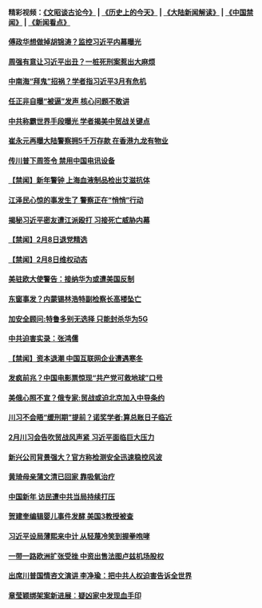 #### 精彩视频：[《文昭谈古论今》](http://45.32.25.56/wenzhao) | [《历史上的今天》](http://45.32.25.56/today-in-history) | [《大陆新闻解读》](http://45.32.25.56/ntdtv-comedy) | [《中国禁闻》](http://45.32.25.56/ntdtv-news) | [《新闻看点》](http://45.32.25.56/news-insight) 

 #### [傅政华想做掉胡锦涛？监控习近平内幕曝光](../pages/prog204/a102508081.md?t=02100031?t=02092131?t=02091831?t=02091531?t=02091231?t=02090931?t=02090659) 

#### [周强有意让习近平出丑？一桩死刑案惹出大麻烦](../pages/prog204/a102508048.md?t=02100031?t=02092131?t=02091831?t=02091531?t=02091231?t=02090931?t=02090659) 

#### [中南海“拜鬼”招祸？学者指习近平3月有危机](../pages/prog204/a102508032.md?t=02100031?t=02092131?t=02091831?t=02091531?t=02091231?t=02090931?t=02090659) 

#### [任正非自曝“被逼”发声  核心问题不敢讲](../pages/prog204/a102507948.md?t=02100031?t=02092131?t=02091831?t=02091531?t=02091231?t=02090931?t=02090659) 

#### [中共称霸世界手段曝光 学者揭美中贸战关键点](../pages/prog204/a102507914.md?t=02100031?t=02092131?t=02091831?t=02091531?t=02091231?t=02090931?t=02090659) 

#### [崔永元再曝大陆警察拥5千万存款 在香港九龙有物业](../pages/prog204/a102507887.md?t=02100031?t=02092131?t=02091831?t=02091531?t=02091231?t=02090931?t=02090659) 

#### [传川普下周签令 禁用中国电讯设备](../pages/prog204/a102507868.md?t=02100031?t=02092131?t=02091831?t=02091531?t=02091231?t=02090931?t=02090659) 

#### [【禁闻】新年警钟 上海血液制品检出艾滋抗体](../pages/prog204/a102507734.md?t=02100031?t=02092131?t=02091831?t=02091531?t=02091231?t=02090931?t=02090659) 

#### [江泽民心惊的事发生了 警察正在“悄悄”行动](../pages/prog204/a102507393.md?t=02100031?t=02092131?t=02091831?t=02091531?t=02091231?t=02090931?t=02090659) 

#### [揭秘习近平密友遭江派殴打 习接死亡威胁内幕](../pages/prog204/a102507433.md?t=02100031?t=02092131?t=02091831?t=02091531?t=02091231?t=02090931?t=02090659) 

#### [【禁闻】2月8日退党精选](../pages/prog204/a102507759.md?t=02100031?t=02092131?t=02091831?t=02091531?t=02091231?t=02090931?t=02090659) 

#### [【禁闻】2月8日维权动态](../pages/prog204/a102507757.md?t=02100031?t=02092131?t=02091831?t=02091531?t=02091231?t=02090931?t=02090659) 

#### [美驻欧大使警告：接纳华为或遭美国反制](../pages/prog204/a102507643.md?t=02100031?t=02092131?t=02091831?t=02091531?t=02091231?t=02090931?t=02090659) 

#### [东窗事发？内蒙锡林浩特副检察长高楼坠亡](../pages/prog204/a102507630.md?t=02100031?t=02092131?t=02091831?t=02091531?t=02091231?t=02090931?t=02090659) 

#### [加安全顾问:特鲁多别无选择 只能封杀华为5G](../pages/prog204/a102507620.md?t=02100031?t=02092131?t=02091831?t=02091531?t=02091231?t=02090931?t=02090659) 

#### [中共迫害实录：张鸿儒](../pages/prog204/a102507637.md?t=02100031?t=02092131?t=02091831?t=02091531?t=02091231?t=02090931?t=02090659) 

#### [【禁闻】资本退潮 中国互联网企业遭遇寒冬](../pages/prog204/a102507658.md?t=02100031?t=02092131?t=02091831?t=02091531?t=02091231?t=02090931?t=02090659) 

#### [发疯前兆？中国电影票惊现“共产党可救地球”口号](../pages/prog204/a102507592.md?t=02100031?t=02092131?t=02091831?t=02091531?t=02091231?t=02090931?t=02090659) 

#### [美俄心照不宣？俄专家:贸战或迫北京加入中导条约](../pages/prog204/a102507576.md?t=02100031?t=02092131?t=02091831?t=02091531?t=02091231?t=02090931?t=02090659) 

#### [川习不会晤“缓刑期”提前？诺奖学者:算总账日子临近](../pages/prog204/a102507562.md?t=02100031?t=02092131?t=02091831?t=02091531?t=02091231?t=02090931?t=02090659) 

#### [2月川习会告吹贸战风声紧 习近平面临巨大压力](../pages/prog204/a102507521.md?t=02100031?t=02092131?t=02091831?t=02091531?t=02091231?t=02090931?t=02090659) 

#### [新兴公司背景强大？官方称检测安全迅速稳控风波](../pages/prog204/a102506946.md?t=02100031?t=02092131?t=02091831?t=02091531?t=02091231?t=02090931?t=02090659) 

#### [黄琦母亲蒲文清已回家 靠吸氧治疗](../pages/prog204/a102507415.md?t=02100031?t=02092131?t=02091831?t=02091531?t=02091231?t=02090931?t=02090659) 

#### [中国新年 访民遭中共当局持续打压](../pages/prog204/a102507413.md?t=02100031?t=02092131?t=02091831?t=02091531?t=02091231?t=02090931?t=02090659) 


#### [贺建奎编辑婴儿事件发酵 美国3教授被查](../pages/prog204/a102507372.md?t=02100031?t=02092131?t=02091831?t=02091531?t=02091231?t=02090931?t=02090659) 

#### [习近平设局薄熙来中计 从轻蔑冷笑到握拳咆哮](../pages/prog204/a102507343.md?t=02100031?t=02092131?t=02091831?t=02091531?t=02091231?t=02090931?t=02090659) 

#### [一带一路欧洲扩张受挫 中资出售法图卢兹机场股权](../pages/prog204/a102507304.md?t=02100031?t=02092131?t=02091831?t=02091531?t=02091231?t=02090931?t=02090659) 

#### [出席川普国情咨文演讲 李净瑜：把中共人权迫害告诉全世界](../pages/prog204/a102507281.md?t=02100031?t=02092131?t=02091831?t=02091531?t=02091231?t=02090931?t=02090659) 

#### [章莹颖绑架案新进展︰疑凶家中发现血手印](../pages/prog204/a102507282.md?t=02100031?t=02092131?t=02091831?t=02091531?t=02091231?t=02090931?t=02090659) 

